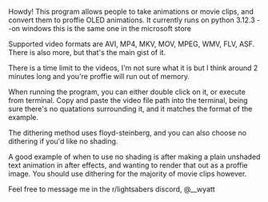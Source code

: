 Howdy! This program allows people to take animations or movie clips, and convert them to proffie OLED animations.
It currently runs on python 3.12.3 --on windows this is the same one in the microsoft store

Supported video formats are AVI, MP4, MKV, MOV, MPEG, WMV, FLV, ASF. There is also more, but that's the main gist of it.

There is a time limit to the videos, I'm not sure what it is but I think around 2 minutes long and you're proffie will run out of memory.

When running the program, you can either double click on it, or execute from terminal.
Copy and paste the video file path into the terminal, being sure there's no quatations surrounding it, and it matches the format of the example.

The dithering method uses floyd-steinberg, and you can also choose no dithering if you'd like no shading.

A good example of when to use no shading is after making a plain unshaded text animation in after effects, and wanting to render that out as a proffie image.
You should use dithering for the majority of movie clips however.

Feel free to message me in the r/lightsabers discord, @__wyatt
